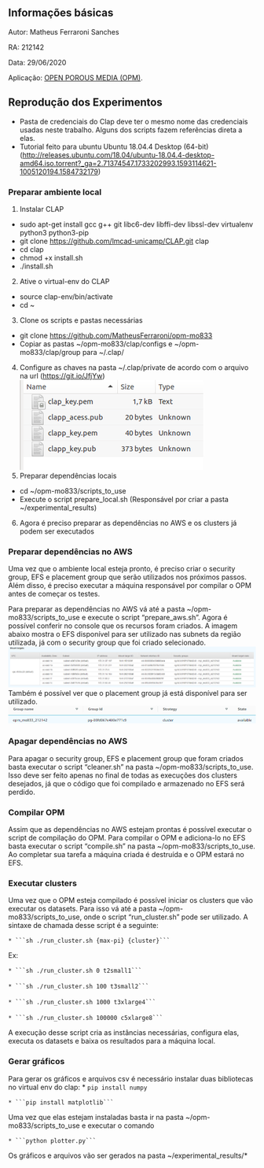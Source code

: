 ## Informações básicas

Autor: Matheus Ferraroni Sanches

RA: 212142

Data: 29/06/2020

Aplicação: <a href="https://opm-project.org/">OPEN POROUS MEDIA (OPM)</a>.



## Reprodução dos Experimentos

* Pasta de credenciais do Clap deve ter o mesmo nome das credenciais usadas neste trabalho. Alguns dos scripts fazem referências direta a elas.
* Tutorial feito para ubuntu Ubuntu 18.04.4 Desktop (64-bit) (http://releases.ubuntu.com/18.04/ubuntu-18.04.4-desktop-amd64.iso.torrent?_ga=2.71374547.1733202993.1593114621-1005120194.1584732179)


### Preparar ambiente local

1. Instalar CLAP
  * sudo apt-get install gcc g++ git libc6-dev libffi-dev libssl-dev virtualenv python3 python3-pip
  * git clone https://github.com/lmcad-unicamp/CLAP.git clap
  * cd clap
  * chmod +x install.sh
  * ./install.sh
2. Ative o virtual-env do CLAP
  * source clap-env/bin/activate
  * cd ~
3. Clone os scripts e pastas necessárias
  * git clone https://github.com/MatheusFerraroni/opm-mo833
  * Copiar as pastas ~/opm-mo833/clap/configs e ~/opm-mo833/clap/group para ~/.clap/
4. Configure as chaves na pasta ~/.clap/private de acordo com o arquivo na url (https://git.io/JfjYw)
![alt text](./imgs/private.png "Chaves configuradas")
5. Preparar dependências locais
  * cd ~/opm-mo833/scripts_to_use
  * Execute o script prepare_local.sh (Responsável por criar a pasta ~/experimental_results)
6. Agora é preciso preparar as dependências no AWS e os clusters já podem ser executados

### Preparar dependências no AWS

Uma vez que o ambiente local esteja pronto, é preciso criar o security group, EFS e placement group que serão utilizados nos próximos passos. Além disso, é preciso executar a máquina responsável por compilar o OPM antes de começar os testes.

Para preparar as dependências no AWS vá até a pasta ~/opm-mo833/scripts_to_use e execute o script “prepare_aws.sh”. Agora é possível conferir no console que os recursos foram criados. A imagem abaixo mostra o EFS disponível para ser utilizado nas subnets da região utilizada, já com o security group que foi criado selecionado.
![alt text](./imgs/efs.png "Chaves configuradas")
Também é possível ver que o placement group já está disponível para ser utilizado.
![alt text](./imgs/placement.png "Chaves configuradas")


### Apagar dependências no AWS
Para apagar o security group, EFS e placement group que foram criados basta executar o script “cleaner.sh” na pasta ~/opm-mo833/scripts_to_use. Isso deve ser feito apenas no final de todas as execuções dos clusters desejados, já que o código que foi compilado e armazenado no EFS será perdido.

### Compilar OPM
Assim que as dependências no AWS estejam prontas é possível executar o script de compilação do OPM. Para compilar o OPM e adiciona-lo no EFS basta executar o script “compile.sh” na pasta ~/opm-mo833/scripts_to_use. Ao completar sua tarefa a máquina criada é destruída e o OPM estará no EFS.

### Executar clusters
Uma vez que o OPM esteja compilado é possível iniciar os clusters que vão executar os datasets. Para isso vá até a pasta ~/opm-mo833/scripts_to_use, onde o script “run_cluster.sh” pode ser utilizado. A sintaxe de chamada desse script é a seguinte:

	* ```sh ./run_cluster.sh {max-pi} {cluster}```

Ex:

	* ```sh ./run_cluster.sh 0 t2small1```

	* ```sh ./run_cluster.sh 100 t3small2```

	* ```sh ./run_cluster.sh 1000 t3xlarge4```

	* ```sh ./run_cluster.sh 100000 c5xlarge8```

A execução desse script cria as instâncias necessárias, configura elas, executa os datasets e baixa os resultados para a máquina local.

### Gerar gráficos
Para gerar os gráficos e arquivos csv é necessário instalar duas bibliotecas no virtual env do clap:
	* ```pip install numpy```

	* ```pip install matplotlib```

Uma vez que elas estejam instaladas basta ir na pasta ~/opm-mo833/scripts_to_use e executar o comando

	* ```python plotter.py```
Os gráficos e arquivos vão ser gerados na pasta ~/experimental_results/*

